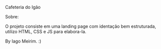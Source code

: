  Cafeteria do Igão 

 Sobre:

O projeto consiste em uma landing page com identação bem estruturada, utilizo HTML, CSS e JS para elabora-la.

 By Iago Meirim. :)
